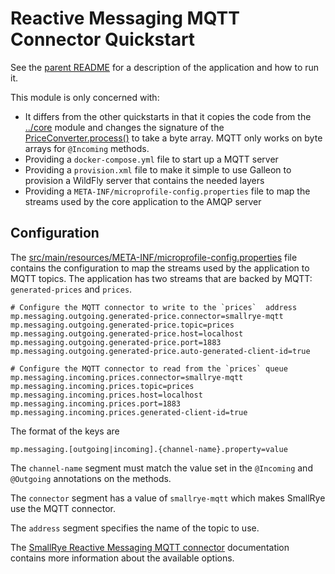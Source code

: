 # Reactive Messaging MQTT Connector Quickstart

See the [parent README](..) for a description of the application and how to run it. 

This module is only concerned with:
* It differs from the other quickstarts in that it copies the code from the [../core](../core) module and 
changes the signature of the [PriceConverter.process()](mqtt/src/main/java/org/wildfly/extras/quickstart/microprofile/reactive/messaging/PriceConverter.java#L36)
to take a byte array. MQTT only works on byte arrays for `@Incoming` methods. 
* Providing a `docker-compose.yml` file to start up a MQTT server
* Providing a `provision.xml` file to make it simple to use Galleon to provision a WildFly server that contains the
needed layers
* Providing a `META-INF/microprofile-config.properties` file to map the streams used by the core application to the AMQP
server

## Configuration
The [src/main/resources/META-INF/microprofile-config.properties](src/main/resources/META-INF/microprofile-config.properties) 
file contains the configuration to map the streams used by the application to MQTT topics. The application has two 
streams that are backed by MQTT: `generated-prices` and `prices`.

```
# Configure the MQTT connector to write to the `prices`  address
mp.messaging.outgoing.generated-price.connector=smallrye-mqtt
mp.messaging.outgoing.generated-price.topic=prices
mp.messaging.outgoing.generated-price.host=localhost
mp.messaging.outgoing.generated-price.port=1883
mp.messaging.outgoing.generated-price.auto-generated-client-id=true

# Configure the MQTT connector to read from the `prices` queue
mp.messaging.incoming.prices.connector=smallrye-mqtt
mp.messaging.incoming.prices.topic=prices
mp.messaging.incoming.prices.host=localhost
mp.messaging.incoming.prices.port=1883
mp.messaging.incoming.prices.generated-client-id=true
```

The format of the keys are
```
mp.messaging.[outgoing|incoming].{channel-name}.property=value
```
The `channel-name` segment must match the value set in the `@Incoming` and `@Outgoing` annotations on the methods.

The `connector` segment has a value of `smallrye-mqtt` which makes SmallRye use the MQTT connector.

The `address` segment specifies the name of the topic to use.

The [SmallRye Reactive Messaging MQTT connector](https://smallrye.io/smallrye-reactive-messaging/smallrye-reactive-messaging/2/mqtt/mqtt.html) 
documentation contains more information about the available options.